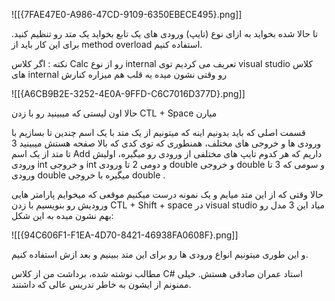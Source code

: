 ![[{7FAE47E0-A986-47CD-9109-6350EBECE495}.png]]

تا حالا شده بخواید به ازای نوع (تایپ) ورودی های یک تابع بخواید یک متد رو تنظیم کنید. برای این کار باید از method overload استفاده کنیم.

نکته : اگر کلاس Calc رو از نوع internal تعریف می کردیم توی visual studio کلاس های internal رو وقتی نشون میده یه قلب هم میزاره کنارش

![[{A6CB9B2E-3252-4E0A-9FFD-C6C7016D377D}.png]]

حالا اون لیستی که میبینید رو با زدن CTL + Space میارن

قسمت اصلی که باید بدونیم اینه که میتونیم از یک متد با یک اسم چندین تا بسازیم با ورودی ها و خروجی های مختلف، همنطوری که توی کدی که بالا صفحه هستش میبینید 3 تا متد از یک اسم Add داریم که هر کدوم تایپ های مختلفی از ورودی رو میگیره، اولیش ورودی int و خروجی int و دومی 2 تا ورودی double و خروجی double و سومی که 3 تا ورودی double میگیره با خروجی double .

حالا وقتی که از این متد میایم و یک نمونه درست میکنیم موقعی که میخوایم پارامتر هایی ورودیش رو بنویسیم با زدن CTL + Shift + space در visual studio میاد این 3 مدل رو بهم نشون میده به این شکل:

![[{94C606F1-F1EA-4D70-8421-46938FA0608F}.png]]


و این طوری میتونیم انواع ورودی ها رو برای این متد ببینیم و بعد ازش استفاده کنیم.

مطالب نوشته شده، برداشت من از کلاس C# استاد عمران صادقی هستش. خیلی ممنونم از ایشون به خاطر تدریس عالی که داشتند.
